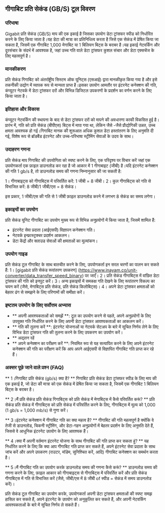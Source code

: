 ## गीगाबिट प्रति सेकंड (GB/S) टूल विवरण

### परिभाषा
Gigabit प्रति सेकंड (GB/S) माप की एक इकाई है जिसका उपयोग डेटा ट्रांसफर स्पीड को निर्धारित करने के लिए किया जाता है।यह डेटा की मात्रा का प्रतिनिधित्व करता है जिसे एक सेकंड में प्रेषित किया जा सकता है, जिसमें एक गीगाबिट 1,000 मेगाबिट या 1 बिलियन बिट्स के बराबर है।यह इकाई नेटवर्किंग और दूरसंचार के संदर्भ में आवश्यक है, जहां उच्च गति वाले डेटा ट्रांसफर कुशल संचार और डेटा एक्सचेंज के लिए महत्वपूर्ण है।

### मानकीकरण
प्रति सेकंड गिगाबिट को अंतर्राष्ट्रीय सिस्टम ऑफ यूनिट्स (एसआई) द्वारा मानकीकृत किया गया है और इसे तकनीकी उद्योग में व्यापक रूप से मान्यता प्राप्त है।इसका उपयोग आमतौर पर इंटरनेट कनेक्शन की गति, कंप्यूटर नेटवर्क में डेटा ट्रांसफर दरों और विभिन्न डिजिटल उपकरणों के प्रदर्शन का वर्णन करने के लिए किया जाता है।

### इतिहास और विकास
कंप्यूटर नेटवर्किंग की स्थापना के बाद से डेटा ट्रांसफर दरों को मापने की अवधारणा काफी विकसित हुई है।प्रारंभ में, गति को प्रति सेकंड (बीपीएस) बिट्स में मापा गया था, लेकिन जैसे -जैसे प्रौद्योगिकी उन्नत, उच्च क्षमता आवश्यक हो गई।गिगाबिट मानक की शुरूआत अधिक कुशल डेटा हस्तांतरण के लिए अनुमति दी गई, विशेष रूप से ब्रॉडबैंड इंटरनेट और उच्च-परिभाषा स्ट्रीमिंग सेवाओं के उदय के साथ।

### उदाहरण गणना
प्रति सेकंड माप गिगाबिट की उपयोगिता को स्पष्ट करने के लिए, एक परिदृश्य पर विचार करें जहां एक उपयोगकर्ता एक फ़ाइल डाउनलोड कर रहा है जो आकार में 1 गीगाबाइट (जीबी) है।यदि इंटरनेट कनेक्शन की गति 1 gb/s है, तो डाउनलोड समय की गणना निम्नानुसार की जा सकती है:

1। गीगाबाइट्स को गीगाबिट्स में परिवर्तित करें: 1 जीबी = 8 जीबी।
2। कुल गीगाबिट्स को गति से विभाजित करें: 8 जीबी/1 जीबी/एस = 8 सेकंड।

इस प्रकार, 1 जीबी/एस की गति से 1 जीबी फ़ाइल डाउनलोड करने में लगभग 8 सेकंड का समय लगेगा।

### इकाइयों का उपयोग
प्रति सेकंड यूनिट गीगाबिट का उपयोग मुख्य रूप से विभिन्न अनुप्रयोगों में किया जाता है, जिसमें शामिल हैं:
- इंटरनेट सेवा प्रदाता (आईएसपी) विज्ञापन कनेक्शन गति।
- नेटवर्क इन्फ्रास्ट्रक्चर प्रदर्शन आकलन।
- डेटा केंद्रों और क्लाउड सेवाओं की क्षमताओं का मूल्यांकन।

### उपयोग गाइड
प्रति सेकंड टूल गीगाबिट के साथ बातचीत करने के लिए, उपयोगकर्ता इन सरल चरणों का पालन कर सकते हैं:
1। [gigabit प्रति सेकंड रूपांतरण उपकरण] (https://www.inayam.co/unit-converter/data_transfer_speed_binary) पर जाएँ।
2। प्रति सेकंड गीगाबिट्स में वांछित डेटा ट्रांसफर की गति को इनपुट करें।
3। अन्य इकाइयों में समकक्ष गति देखने के लिए रूपांतरण विकल्प का चयन करें (जैसे, मेगाबिट्स प्रति सेकंड, प्रति सेकंड किलोबिट्स)।
4। अपने डेटा ट्रांसफर क्षमताओं को बेहतर ढंग से समझने के लिए परिणामों की समीक्षा करें।

### इष्टतम उपयोग के लिए सर्वोत्तम अभ्यास
- ** अपनी आवश्यकताओं को समझें **: टूल का उपयोग करने से पहले, अपने अनुप्रयोगों के लिए उपयुक्त गति निर्धारित करने के लिए अपनी डेटा ट्रांसफर आवश्यकताओं का आकलन करें।
- ** गति की तुलना करें **: इंटरनेट योजनाओं या नेटवर्क सेटअप के बारे में सूचित निर्णय लेने के लिए विभिन्न डेटा ट्रांसफर गति की तुलना करने के लिए उपकरण का उपयोग करें।
- ** अद्यतन रहें
- ** अपने कनेक्शन का परीक्षण करें **: नियमित रूप से यह सत्यापित करने के लिए अपने इंटरनेट कनेक्शन की गति का परीक्षण करें कि आप अपने आईएसपी से विज्ञापित गीगाबिट गति प्राप्त कर रहे हैं।

### अक्सर पूछे जाने वाले प्रश्न (FAQ)

** 1।गिगाबिट प्रति सेकंड (gb/s) क्या है? **
गिगाबिट प्रति सेकंड डेटा ट्रांसफर स्पीड के लिए माप की एक इकाई है, जो डेटा की मात्रा को एक सेकंड में प्रेषित किया जा सकता है, जिसमें एक गीगाबिट 1 बिलियन बिट्स के बराबर है।

** 2।मैं प्रति सेकंड प्रति सेकंड गिगाबिट्स को प्रति सेकंड में मेगाबिट्स में कैसे परिवर्तित करूं? **
प्रति सेकंड प्रति सेकंड में गीगाबिट्स को प्रति सेकंड में परिवर्तित करने के लिए, गीगाबिट्स में मूल्य को 1,000 (1 gb/s = 1,000 mb/s) से गुणा करें।

** 3।इंटरनेट कनेक्शन में गीगाबिट गति का क्या महत्व है? **
गीगाबिट की गति महत्वपूर्ण है क्योंकि वे तेजी से डाउनलोड, चिकनी स्ट्रीमिंग, और डेटा-गहन अनुप्रयोगों में बेहतर प्रदर्शन के लिए अनुमति देते हैं, जिससे वे आधुनिक इंटरनेट उपयोग के लिए आवश्यक हैं।

** 4।क्या मैं अपनी वर्तमान इंटरनेट योजना के साथ गीगाबिट की गति प्राप्त कर सकता हूं? **
यह निर्धारित करने के लिए कि क्या आप गीगाबिट गति प्राप्त कर सकते हैं, अपने इंटरनेट सेवा प्रदाता के साथ जांच करें और अपने उपकरण (राउटर, मॉडेम, सुनिश्चित करें, आदि) गीगाबिट कनेक्शन का समर्थन करता है।

** 5।मैं गीगाबिट गति का उपयोग करके डाउनलोड समय की गणना कैसे करूं? **
डाउनलोड समय की गणना करने के लिए, फ़ाइल आकार को गीगाबाइट्स से गीगाबिट्स में परिवर्तित करें और प्रति सेकंड गीगाबिट्स में गति से विभाजित करें (जैसे, जीबी/एस में 8 जीबी of स्पीड = सेकंड में समय डाउनलोड करें)।

प्रति सेकंड टूल गीगाबिट का उपयोग करके, उपयोगकर्ता अपनी डेटा ट्रांसफर क्षमताओं की स्पष्ट समझ हासिल कर सकते हैं, अपने इंटरनेट के उपयोग को अनुकूलित कर सकते हैं, और अपनी नेटवर्किंग आवश्यकताओं के बारे में सूचित निर्णय ले सकते हैं।